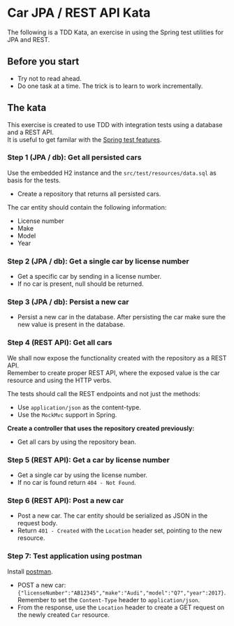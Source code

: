 # Car JPA / REST API Kata

The following is a TDD Kata, an exercise in using the Spring test utilities for JPA and REST.

## Before you start
* Try not to read ahead.
* Do one task at a time. The trick is to learn to work incrementally.

## The kata

This exercise is created to use TDD with integration tests using a database and a REST API.  
It is useful to get familar with the [Spring test features](https://spring.io/blog/2016/04/15/testing-improvements-in-spring-boot-1-4).

### Step 1 (JPA / db): Get all persisted cars
Use the embedded H2 instance and the `src/test/resources/data.sql` as basis for the tests.
* Create a repository that returns all persisted cars.

The car entity should contain the following information:
* License number
* Make
* Model
* Year

### Step 2 (JPA / db): Get a single car by license number
* Get a specific car by sending in a license number.
* If no car is present, null should be returned.

### Step 3 (JPA / db): Persist a new car
* Persist a new car in the database. After persisting the car make sure the new value is present in the database.

### Step 4 (REST API): Get all cars
We shall now expose the functionality created with the repository as a REST API.  
Remember to create proper REST API, where the exposed value is the car resource and using the HTTP verbs.

The tests should call the REST endpoints and not just the methods:
* Use `application/json` as the content-type.    
* Use the `MockMvc` support in Spring.

__Create a controller that uses the repository created previously:__
* Get all cars by using the repository bean.

### Step 5 (REST API): Get a car by license number
* Get a single car by using the license number.
* If no car is found return `404 - Not Found`.

### Step 6 (REST API): Post a new car
* Post a new car. The car entity should be serialized as JSON in the request body.
* Return `401 - Created` with the `Location` header set, pointing to the new resource.

### Step 7: Test application using postman

Install [postman](https://chrome.google.com/webstore/detail/postman/fhbjgbiflinjbdggehcddcbncdddomop).

* POST a new car: `{"licenseNumber":"AB12345","make":"Audi","model":"Q7","year":2017}`.  
Remember to set the `Content-Type` header to `application/json`.
* From the response, use the `Location` header to create a GET request on the newly created `Car` resource.
